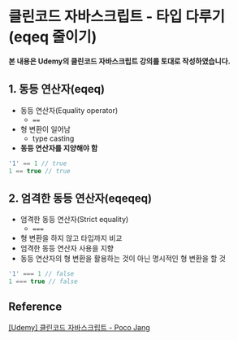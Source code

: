 # 클린코드 자바스크립트 - 타입 다루기(eqeq 줄이기)



**본 내용은 Udemy의 클린코드 자바스크립트 강의를 토대로 작성하였습니다.**



## 1. 동등 연산자(eqeq)

* 동등 연산자(Equality operator)
  * `==`
* 형 변환이 일어남
  * type casting
* **동등 연산자를 지양해야 함**

```JavaScript
'1' == 1 // true
1 == true // true
```



## 2. 엄격한 동등 연산자(eqeqeq)

* 엄격한 동등 연산자(Strict equality)
  * `===`
* 형 변환을 하지 않고 타입까지 비교
* 엄격한 동등 연산자 사용을 지향
* 동등 연산자의 형 변환을 활용하는 것이 아닌 명시적인 형 변환을 할 것

```JavaScript
'1' === 1 // false
1 === true // false
```





## Reference

[[Udemy] 클린코드 자바스크립트 - Poco Jang](https://www.udemy.com/course/clean-code-js/)

